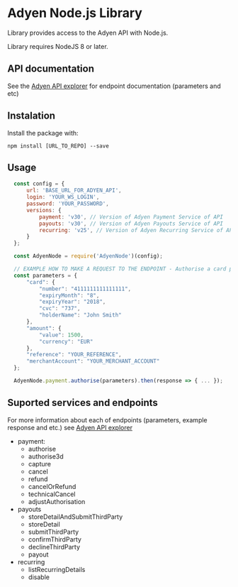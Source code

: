 # Adyen Node.js Library

Library provides access to the Adyen API with Node.js.

Library requires NodeJS 8 or later.

## API documentation 

See the [Adyen API explorer](https://docs.adyen.com/api-explorer) for endpoint documentation (parameters and etc)

## Instalation

Install the package with: 

    npm install [URL_TO_REPO] --save

## Usage

``` js
  const config = {
      url: 'BASE_URL_FOR_ADYEN_API',
      login: 'YOUR_WS_LOGIN',
      password: 'YOUR_PASSWORD',
      versions: {
          payment: 'v30', // Version of Adyen Payment Service of API 
          payouts: 'v30', // Version of Adyen Payouts Service of API
          recurring: 'v25', // Version of Adyen Recurring Service of API
      }
  };

  const AdyenNode = require('AdyenNode')(config);

  // EXAMPLE HOW TO MAKE A REQUEST TO THE ENDPOINT - Authorise a card payment
  const parameters = {
      "card": {
          "number": "4111111111111111",
          "expiryMonth": "8",
          "expiryYear": "2018",
          "cvc": "737",
          "holderName": "John Smith"
      },
      "amount": {
          "value": 1500,
          "currency": "EUR"
      },
      "reference": "YOUR_REFERENCE",
      "merchantAccount": "YOUR_MERCHANT_ACCOUNT"
  };

  AdyenNode.payment.authorise(parameters).then(response => { ... });
```

## Suported services and endpoints

For more information about each of endpoints (parameters, example response and etc.) see [Adyen API explorer](https://docs.adyen.com/api-explorer)

* payment:
    * authorise
    * authorise3d
    * capture
    * cancel
    * refund
    * cancelOrRefund
    * technicalCancel
    * adjustAuthorisation
*  payouts
    * storeDetailAndSubmitThirdParty
    * storeDetail
    * submitThirdParty
    * confirmThirdParty
    * declineThirdParty
    * payout
*  recurring
    * listRecurringDetails
    * disable
